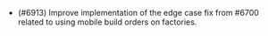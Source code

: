 - (#6913) Improve implementation of the edge case fix from #6700 related to using mobile build orders on factories.
